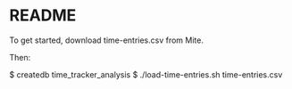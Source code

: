 README
======

To get started, download time-entries.csv from Mite.

Then:

$ createdb time_tracker_analysis
$ ./load-time-entries.sh time-entries.csv

